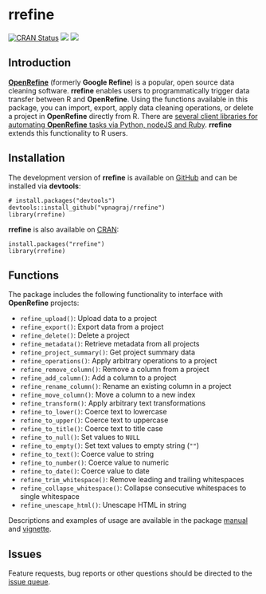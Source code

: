 # rrefine

[![CRAN Status](http://www.r-pkg.org/badges/version/rrefine)](https://cran.r-project.org/package=rrefine)
![](http://cranlogs.r-pkg.org/badges/rrefine)
![](https://cranlogs.r-pkg.org/badges/grand-total/rrefine)

## Introduction

[**OpenRefine**](https://openrefine.org/) (formerly **Google Refine**) is a popular, open source data cleaning software. **rrefine** enables users to programmatically trigger data transfer between R and **OpenRefine**. Using the functions available in this package, you can import, export, apply data cleaning operations, or delete a project in **OpenRefine** directly from R. There are [several client libraries for automating **OpenRefine** tasks via Python, nodeJS and Ruby](https://docs.openrefine.org/technical-reference/openrefine-api#third-party-software-libraries). **rrefine** extends this functionality to R users.

## Installation

The development version of **rrefine** is available on [GitHub](https://github.com/vpnagraj/rrefine) and can be installed via **devtools**:

```
# install.packages("devtools")
devtools::install_github("vpnagraj/rrefine")
library(rrefine)
```

**rrefine** is also available on [CRAN](https://cran.r-project.org/package=rrefine):

```
install.packages("rrefine")
library(rrefine)
```
## Functions

The package includes the following functionality to interface with **OpenRefine** projects:

- `refine_upload()`: Upload data to a project
- `refine_export()`: Export data from a project
- `refine_delete()`: Delete a project
- `refine_metadata()`: Retrieve metadata from all projects
- `refine_project_summary()`: Get project summary data
- `refine_operations()`: Apply arbitrary operations to a project
- `refine_remove_column()`: Remove a column from a project
- `refine_add_column()`: Add a column to a project
- `refine_rename_column()`: Rename an existing column in a project
- `refine_move_column()`: Move a column to a new index
- `refine_transform()`: Apply arbitrary text transformations
- `refine_to_lower()`: Coerce text to lowercase
- `refine_to_upper()`: Coerce text to uppercase
- `refine_to_title()`: Coerce text to title case
- `refine_to_null()`: Set values to `NULL`
- `refine_to_empty()`: Set text values to empty string (`""`)
- `refine_to_text()`: Coerce value to string
- `refine_to_number()`: Coerce value to numeric
- `refine_to_date()`: Coerce value to date
- `refine_trim_whitespace()`: Remove leading and trailing whitespaces
- `refine_collapse_whitespace()`: Collapse consecutive whitespaces to single whitespace
- `refine_unescape_html()`: Unescape HTML in string

Descriptions and examples of usage are available in the package [manual](https://cran.r-project.org/package=rrefine/rrefine.pdf) and [vignette](https://cran.r-project.org/package=rrefine/vignettes/rrefine-vignette.html).

## Issues

Feature requests, bug reports or other questions should be directed to the [issue queue](https://github.com/vpnagraj/rrefine/issues). 
